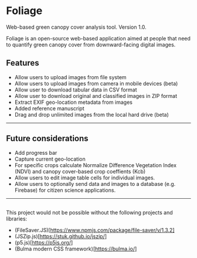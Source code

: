 # Foliage
Web-based green canopy cover analysis tool. Version 1.0.

Foliage is an open-source web-based application aimed at people that need to quantify green canopy cover from downward-facing digital images.

## Features

* Allow users to upload images from file system
* Allow users to upload images from camera in mobile devices (beta)
* Allow user to download tabular data in CSV format
* Allow user to download original and classified images in ZIP format
* Extract EXIF geo-location metadata from images
* Added reference manuscript
* Drag and drop unlimited images from the local hard drive (beta)

---
## Future considerations

* Add progress bar
* Capture current geo-location
* For specific crops calculate Normalize Difference Vegetation Index (NDVI) and canopy cover-based crop coeffients (Kcb)
* Allow users to edit image table cells for individual images.
* Allow users to optionally send data and images to a database (e.g. Firebase) for citizen science applications.

---

## 

This project would not be possible without the following projects and libraries:

* (FileSaver.JS)[https://www.npmjs.com/package/file-saver/v/1.3.2]
* (JSZip.js)[https://stuk.github.io/jszip/]
* (p5.js)[https://p5js.org/]
* (Bulma modern CSS framework)[https://bulma.io/]
